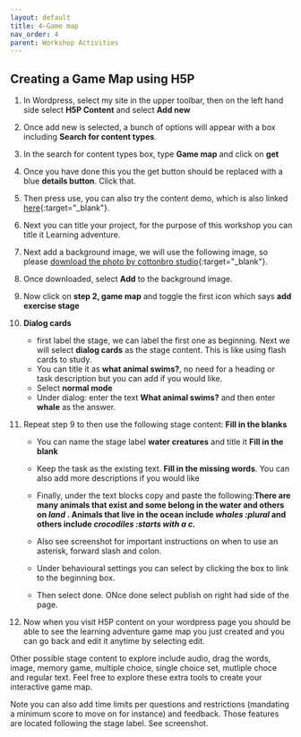 ```yaml
---
layout: default
title: 4-Game map
nav_order: 4
parent: Workshop Activities
---
```

## Creating a Game Map using H5P

1. In Wordpress, select my site in the upper toolbar, then on the left hand side select **H5P Content** and select **Add new**
2. Once add new is selected, a bunch of options will appear with a box including **Search for content types**.
3. In the search for content types box, type **Game map** and click on  **get**
4. Once you have done this you the get button should be replaced with a blue **details button**. Click that.
5. Then press use, you can also try the content demo, which is also linked [here](https://h5p.org/content-types/game-map#example=1463359){:target="_blank"}.

6. Next you can title your project, for the purpose of this workshop you can title it Learning adventure.
7. Next add a background image, we will use the following image, so please [download the photo by cottonbro studio](https://www.pexels.com/photo/assorted-children-toys-3661243/){:target="_blank"}. 
8. Once downloaded, select **Add** to the background image.
9. Now click on **step 2, game map** and toggle the first icon which says **add exercise stage**
10. **Dialog cards**
    - first label the stage, we can label the first one as beginning. Next we will select **dialog cards** as the stage content. This is like using flash cards to study.
    - You can title it as **what animal swims?**, no need for a heading or task description but you can add if you would like.
    - Select **normal mode**
    - Under dialog: enter the text **What animal swims?** and then enter **whale** as the answer.
11. Repeat step 9 to then use the following stage content: **Fill in the blanks**
    - You can name the stage label **water creatures** and title it **Fill in the blank**
    - Keep the task as the existing text. **Fill in the missing words**. You can also add more descriptions if you would like
    - Finally, under the text blocks copy and paste the following:**There are many animals that exist and some belong in the water and others on *land* . Animals that live in the ocean include *whales :plural* and others include *crocodiles :starts with a c.***
    - Also see screenshot for important instructions on when to use an asterisk, forward slash and colon.

    - Under behavioural settings you can select by clicking the box to link to the beginning box.
    - Then select done. ONce done select publish on right had side of the page.
12. Now when you visit H5P content on your wordpress page you should be able to see the learning adventure game map you just created and you can go back and edit it anytime by selecting edit.

Other possible stage content to explore include audio, drag the words, image, memory game, multiple choice, single choice set, mutliple choce and regular text. Feel free to explore these extra tools to create your interactive game map. 

Note you can also add time limits per questions and restrictions (mandating a minimum score to move on for instance) and feedback. Those features are located following the stage label. See screenshot. 
